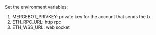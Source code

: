 Set the environment variables:

1. MERGEBOT_PRIVKEY: private key for the account that sends the tx
2. ETH_RPC_URL: http rpc
3. ETH_WSS_URL: web socket
